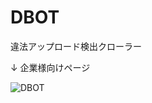 # DBOT
違法アップロード検出クローラー

↓ 企業様向けページ

![DBOT](https://user-images.githubusercontent.com/55453288/101245768-88637f00-3752-11eb-97c7-dedc6f69f58d.png)
